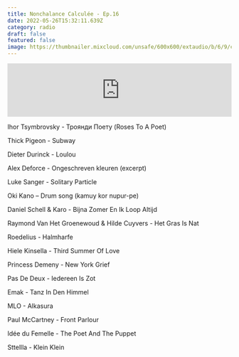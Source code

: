 ```yaml
---
title: Nonchalance Calculée - Ep.16
date: 2022-05-26T15:32:11.639Z
category: radio
draft: false
featured: false
image: https://thumbnailer.mixcloud.com/unsafe/600x600/extaudio/b/6/9/c/b92f-a896-4357-a1db-ee3bd442bdcf
---
```

<iframe width="100%" height="120" src="https://www.mixcloud.com/widget/iframe/?hide_cover=1&feed=%2FKioskRadio%2Fnonchalance-calculee-w-alex-deforce-friends-kiosk-radio-28022022%2F" frameborder="0" ></iframe>

Ihor Tsymbrovsky - Троянди Поету (Roses To A Poet)

Thick Pigeon - Subway

Dieter Durinck - Loulou

Alex Deforce - Ongeschreven kleuren (excerpt)

Luke Sanger - Solitary Particle

Oki Kano – Drum song (kamuy kor nupur-pe)

Daniel Schell & Karo - Bijna Zomer En Ik Loop Altijd

Raymond Van Het Groenewoud & Hilde Cuyvers - Het Gras Is Nat

Roedelius - Halmharfe

Hiele Kinsella - Third Summer Of Love

Princess Demeny - New York Grief

Pas De Deux - Iedereen Is Zot

Emak - Tanz In Den Himmel

MLO - Alkasura

Paul McCartney - Front Parlour

Idée du Femelle - The Poet And The Puppet

Sttellla - Klein Klein